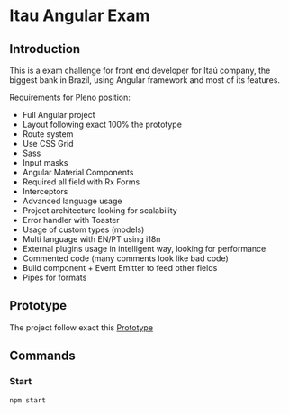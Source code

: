 # Itau Angular Exam

## Introduction

This is a exam challenge for front end developer for Itaú company, the biggest bank in Brazil, using Angular framework and most of its features.

Requirements for Pleno position:

* Full Angular project
* Layout following exact 100% the prototype
* Route system
* Use CSS Grid
* Sass
* Input masks
* Angular Material Components
* Required all field with Rx Forms
* Interceptors
* Advanced language usage
* Project architecture looking for scalability
* Error handler with Toaster
* Usage of custom types (models)
* Multi language with EN/PT using i18n
* External plugins usage in intelligent way, looking for performance
* Commented code (many comments look like bad code)
* Build <app-cep> component + Event Emitter to feed other fields
* Pipes for formats


## Prototype

The project follow exact this [Prototype](https://projects.invisionapp.com/share/P510TQNYQ3TJ#/screens/450456419)

## Commands

### Start

`npm start`
